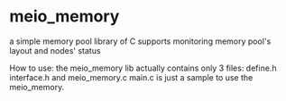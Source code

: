 meio_memory
===========

a simple memory pool library of C supports monitoring memory pool's layout and nodes' status

How to use:
    the meio_memory lib actually contains only 3 files: define.h interface.h and meio_memory.c
    main.c is just a sample to use the meio_memory. 
